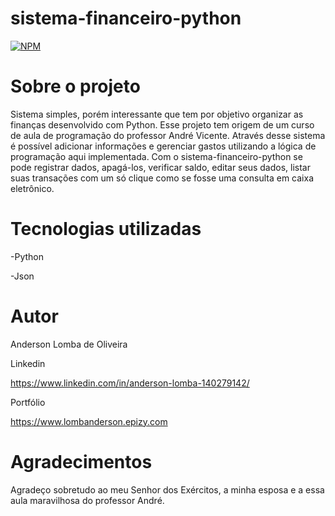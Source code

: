 # sistema-financeiro-python
[![NPM](https://img.shields.io/npm/l/react)](https://github.com/LombaAnderson/sistema-financeiro-python/blob/main/LICENSE)

# Sobre o projeto
Sistema simples, porém interessante que tem por objetivo organizar as finanças desenvolvido com Python. Esse projeto tem origem de um curso de aula de programação do professor André Vicente. Através
desse sistema é possível adicionar informações e gerenciar gastos utilizando a lógica de programação aqui implementada. Com o sistema-financeiro-python se pode registrar dados, apagá-los,
verificar saldo, editar seus dados, listar suas transações com um só clique como se fosse uma consulta em caixa eletrônico.

# Tecnologias utilizadas
-Python

-Json


# Autor

Anderson Lomba de Oliveira

Linkedin

https://www.linkedin.com/in/anderson-lomba-140279142/

Portfólio

https://www.lombanderson.epizy.com

# Agradecimentos

Agradeço sobretudo ao meu Senhor dos Exércitos, a minha esposa e a essa aula maravilhosa do professor André.
